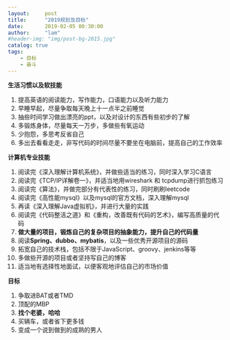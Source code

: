 ```yaml
---
layout:     post
title:      "2019规划及目标"
date:       2019-02-05 00:30:00
author:     "lam"
#header-img: "img/post-bg-2015.jpg"
catalog: true
tags:
    - 目标
    - 奋斗
---
```


**生活习惯以及软技能**

1. 提高英语的阅读能力，写作能力，口语能力以及听力能力
2. 早睡早起，尽量争取每天晚上十一点半之前睡觉
3. 抽些时间学习做出漂亮的ppt，以及对设计的东西有些初步的了解
4. 多锻炼身体，尽量每天一万步，多做些有氧运动
5. 少抱怨，多思考反省自己
6. 多出去看看走走，非写代码的时间尽量不要坐在电脑前，提高自己的工作效率

**计算机专业技能**

1. 阅读完《深入理解计算机系统》，并做些适当的练习，同时深入学习C语言
2. 阅读完《TCP/IP详解卷一》，并适当地用wireshark 和 tcpdump进行抓包练习
3. 阅读完《算法》，并做完部分有代表性的练习，同时刷刷leetcode
4. 阅读完《高性能mysql》以及mysql的官方文档，深入理解mysql
5. 再读《深入理解Java虚拟机》，并进行大量的实践
6. 阅读完《代码整洁之道》和《重构，改善既有代码的艺术》，编写高质量的代码
7. **做大量的项目，锻炼自己的复杂项目的抽象能力，提升自己的代码量**
8. 阅读**Spring、dubbo、mybatis**，以及一些优秀开源项目的源码
9. 拓宽自己的技术栈，包括不限于JavaScript、groovy、jenkins等等
10. 多做些开源的项目或者坚持写自己的博客
11. 适当地有选择性地面试，以便客观地评估自己的市场价值

**目标**
1. 争取进BAT或者TMD
2. 顶配的MBP
3. **找个老婆，哈哈**
4. 买辆车，或者省下更多钱
5. 变成一个说到做到的成熟的男人